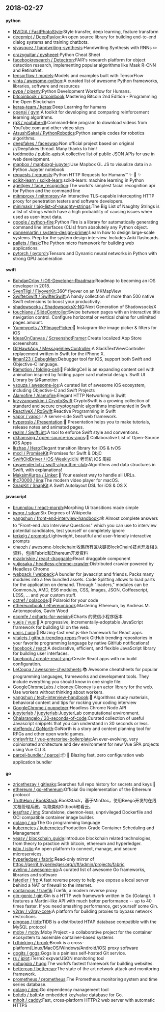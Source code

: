 ## 2018-02-27

#### python
* [NVIDIA / FastPhotoStyle](https://github.com/NVIDIA/FastPhotoStyle):Style transfer, deep learning, feature transform
* [deepmipt / DeepPavlov](https://github.com/deepmipt/DeepPavlov):An open source library for building end-to-end dialog systems and training chatbots.
* [sjvasquez / handwriting-synthesis](https://github.com/sjvasquez/handwriting-synthesis):Handwriting Synthesis with RNNs
✏️
* [crazyguitar / pysheeet](https://github.com/crazyguitar/pysheeet):Python Cheat Sheet
* [facebookresearch / Detectron](https://github.com/facebookresearch/Detectron):FAIR's research platform for object detection research, implementing popular algorithms like Mask R-CNN and RetinaNet.
* [tensorflow / models](https://github.com/tensorflow/models):Models and examples built with TensorFlow
* [vinta / awesome-python](https://github.com/vinta/awesome-python):A curated list of awesome Python frameworks, libraries, software and resources
* [pypa / pipenv](https://github.com/pypa/pipenv):Python Development Workflow for Humans.
* [bitcoinbook / bitcoinbook](https://github.com/bitcoinbook/bitcoinbook):Mastering Bitcoin 2nd Edition - Programming the Open Blockchain
* [keras-team / keras](https://github.com/keras-team/keras):Deep Learning for humans
* [openai / gym](https://github.com/openai/gym):A toolkit for developing and comparing reinforcement learning algorithms.
* [rg3 / youtube-dl](https://github.com/rg3/youtube-dl):Command-line program to download videos from YouTube.com and other video sites
* [AtsushiSakai / PythonRobotics](https://github.com/AtsushiSakai/PythonRobotics):Python sample codes for robotics algorithms.
* [deepfakes / faceswap](https://github.com/deepfakes/faceswap):Non official project based on original /r/Deepfakes thread. Many thanks to him!
* [toddmotto / public-apis](https://github.com/toddmotto/public-apis):A collective list of public JSON APIs for use in web development.
* [mapbox / mapboxgl-jupyter](https://github.com/mapbox/mapboxgl-jupyter):Use Mapbox GL JS to visualize data in a Python Jupyter notebook
* [requests / requests](https://github.com/requests/requests):Python HTTP Requests for Humans™
✨
🍰
✨
* [scikit-learn / scikit-learn](https://github.com/scikit-learn/scikit-learn):scikit-learn: machine learning in Python
* [ageitgey / face_recognition](https://github.com/ageitgey/face_recognition):The world's simplest facial recognition api for Python and the command line
* [mitmproxy / mitmproxy](https://github.com/mitmproxy/mitmproxy):An interactive TLS-capable intercepting HTTP proxy for penetration testers and software developers.
* [minimaxir / big-list-of-naughty-strings](https://github.com/minimaxir/big-list-of-naughty-strings):The Big List of Naughty Strings is a list of strings which have a high probability of causing issues when used as user-input data.
* [google / python-fire](https://github.com/google/python-fire):Python Fire is a library for automatically generating command line interfaces (CLIs) from absolutely any Python object.
* [donnemartin / system-design-primer](https://github.com/donnemartin/system-design-primer):Learn how to design large-scale systems. Prep for the system design interview. Includes Anki flashcards.
* [pallets / flask](https://github.com/pallets/flask):The Python micro framework for building web applications.
* [pytorch / pytorch](https://github.com/pytorch/pytorch):Tensors and Dynamic neural networks in Python with strong GPU acceleration

#### swift
* [BohdanOrlov / iOS-Developer-Roadmap](https://github.com/BohdanOrlov/iOS-Developer-Roadmap):Roadmap to becoming an iOS developer in 2018.
* [SvenTiigi / FlyoverKit](https://github.com/SvenTiigi/FlyoverKit):360° flyover on an MKMapView
* [SwifterSwift / SwifterSwift](https://github.com/SwifterSwift/SwifterSwift):A handy collection of more than 500 native Swift extensions to boost your productivity.
* [shadowsocks / ShadowsocksX-NG](https://github.com/shadowsocks/ShadowsocksX-NG):Next Generation of ShadowsocksX
* [touchlane / SlideController](https://github.com/touchlane/SlideController):Swipe between pages with an interactive title navigation control. Configure horizontal or vertical chains for unlimited pages amount.
* [Yummypets / YPImagePicker](https://github.com/Yummypets/YPImagePicker):📸
Instagram-like image picker & filters for iOS
* [IdeasOnCanvas / ScreenshotFramer](https://github.com/IdeasOnCanvas/ScreenshotFramer):Create localized App Store screenshots
* [GitHawkApp / MessageViewController](https://github.com/GitHawkApp/MessageViewController):A SlackTextViewController replacement written in Swift for the iPhone X.
* [liman123 / DebugMan](https://github.com/liman123/DebugMan):Debugger tool for iOS, support both Swift and Objective-C language.
* [Ramotion / folding-cell](https://github.com/Ramotion/folding-cell):📃
FoldingCell is an expanding content cell with animation inspired by folding paper card material design. Swift UI Library by @Ramotion
* [vsouza / awesome-ios](https://github.com/vsouza/awesome-ios):A curated list of awesome iOS ecosystem, including Objective-C and Swift Projects
* [Alamofire / Alamofire](https://github.com/Alamofire/Alamofire):Elegant HTTP Networking in Swift
* [krzyzanowskim / CryptoSwift](https://github.com/krzyzanowskim/CryptoSwift):CryptoSwift is a growing collection of standard and secure cryptographic algorithms implemented in Swift
* [ReactiveX / RxSwift](https://github.com/ReactiveX/RxSwift):Reactive Programming in Swift
* [vapor / vapor](https://github.com/vapor/vapor):💧
A server-side Swift web framework.
* [hyperoslo / Presentation](https://github.com/hyperoslo/Presentation):📑
Presentation helps you to make tutorials, release notes and animated pages.
* [realm / SwiftLint](https://github.com/realm/SwiftLint):A tool to enforce Swift style and conventions.
* [dkhamsing / open-source-ios-apps](https://github.com/dkhamsing/open-source-ios-apps):📱
Collaborative List of Open-Source iOS Apps
* [lkzhao / Hero](https://github.com/lkzhao/Hero):Elegant transition library for iOS & tvOS
* [mxcl / PromiseKit](https://github.com/mxcl/PromiseKit):Promises for Swift & ObjC
* [SwiftOldDriver / iOS-Weekly](https://github.com/SwiftOldDriver/iOS-Weekly):🇨🇳
老司机 iOS 周报
* [raywenderlich / swift-algorithm-club](https://github.com/raywenderlich/swift-algorithm-club):Algorithms and data structures in Swift, with explanations!
* [MaksimKurpa / Linker](https://github.com/MaksimKurpa/Linker):🎯
Your easiest way to handle all URLs.
* [lhc70000 / iina](https://github.com/lhc70000/iina):The modern video player for macOS.
* [SnapKit / SnapKit](https://github.com/SnapKit/SnapKit):A Swift Autolayout DSL for iOS & OS X

#### javascript
* [brunnolou / react-morph](https://github.com/brunnolou/react-morph):Morphing Ui transitions made simple
* [jwngr / sdow](https://github.com/jwngr/sdow):Six Degrees of Wikipedia
* [yangshun / front-end-interview-handbook](https://github.com/yangshun/front-end-interview-handbook):🕸
Almost complete answers to "Front-end Job Interview Questions" which you can use to interview potential candidates, test yourself or completely ignore
* [terkelg / prompts](https://github.com/terkelg/prompts):Lightweight, beautiful and user-friendly interactive prompts
* [chaozh / awesome-blockchain](https://github.com/chaozh/awesome-blockchain):收集所有区块链(BlockChain)技术开发相关资料，包括Fabric和Ethereum开发资料
* [mzabriskie / react-draggable](https://github.com/mzabriskie/react-draggable):React draggable component
* [yujiosaka / headless-chrome-crawler](https://github.com/yujiosaka/headless-chrome-crawler):Distributed crawler powered by Headless Chrome
* [webpack / webpack](https://github.com/webpack/webpack):A bundler for javascript and friends. Packs many modules into a few bundled assets. Code Splitting allows to load parts for the application on demand. Through "loaders," modules can be CommonJs, AMD, ES6 modules, CSS, Images, JSON, Coffeescript, LESS, ... and your custom stuff.
* [octref / polacode](https://github.com/octref/polacode):📸
Polaroid for your code
* [ethereumbook / ethereumbook](https://github.com/ethereumbook/ethereumbook):Mastering Ethereum, by Andreas M. Antonopoulos, Gavin Wood
* [ecomfe / echarts-for-weixin](https://github.com/ecomfe/echarts-for-weixin):ECharts 的微信小程序版本
* [vuejs / vue](https://github.com/vuejs/vue):🖖
A progressive, incrementally-adoptable JavaScript framework for building UI on the web.
* [umijs / umi](https://github.com/umijs/umi):🍚
Blazing-fast next.js-like framework for React apps.
* [vitalets / github-trending-repos](https://github.com/vitalets/github-trending-repos):Track GitHub trending repositories in your favorite programming language by native GitHub notifications!
* [facebook / react](https://github.com/facebook/react):A declarative, efficient, and flexible JavaScript library for building user interfaces.
* [facebook / create-react-app](https://github.com/facebook/create-react-app):Create React apps with no build configuration.
* [LeCoupa / awesome-cheatsheets](https://github.com/LeCoupa/awesome-cheatsheets):📚
Awesome cheatsheets for popular programming languages, frameworks and development tools. They include everything you should know in one single file.
* [GoogleChromeLabs / clooney](https://github.com/GoogleChromeLabs/clooney):Clooney is an actor library for the web. Use workers without thinking about workers.
* [yangshun / tech-interview-handbook](https://github.com/yangshun/tech-interview-handbook):💯
Algorithms study materials, behavioral content and tips for rocking your coding interview
* [GoogleChrome / puppeteer](https://github.com/GoogleChrome/puppeteer):Headless Chrome Node API
* [jupyterlab / jupyterlab](https://github.com/jupyterlab/jupyterlab):JupyterLab computational environment.
* [Chalarangelo / 30-seconds-of-code](https://github.com/Chalarangelo/30-seconds-of-code):Curated collection of useful Javascript snippets that you can understand in 30 seconds or less.
* [steffendx / GoNorth](https://github.com/steffendx/GoNorth):GoNorth is a story and content planning tool for RPGs and other open world games.
* [chrisvfritz / vue-enterprise-boilerplate](https://github.com/chrisvfritz/vue-enterprise-boilerplate):An ever-evolving, very opinionated architecture and dev environment for new Vue SPA projects using Vue CLI 3.
* [parcel-bundler / parcel](https://github.com/parcel-bundler/parcel):📦
🚀
Blazing fast, zero configuration web application bundler

#### go
* [zricethezav / gitleaks](https://github.com/zricethezav/gitleaks):Searches full repo history for secrets and keys
🔑
* [ethereum / go-ethereum](https://github.com/ethereum/go-ethereum):Official Go implementation of the Ethereum protocol
* [TruthHun / BookStack](https://github.com/TruthHun/BookStack):BookStack，基于MinDoc，使用Beego开发的在线文档管理系统，功能类似Gitbook和看云。
* [jessfraz / img](https://github.com/jessfraz/img):Standalone, daemon-less, unprivileged Dockerfile and OCI compatible container image builder.
* [golang / go](https://github.com/golang/go):The Go programming language
* [kubernetes / kubernetes](https://github.com/kubernetes/kubernetes):Production-Grade Container Scheduling and Management
* [yeasy / blockchain_guide](https://github.com/yeasy/blockchain_guide):Introduce blockchain related technologies, from theory to practice with bitcoin, ethereum and hyperledger.
* [istio / istio](https://github.com/istio/istio):An open platform to connect, manage, and secure microservices.
* [hyperledger / fabric](https://github.com/hyperledger/fabric):Read-only mirror of https://gerrit.hyperledger.org/r/#/admin/projects/fabric
* [avelino / awesome-go](https://github.com/avelino/awesome-go):A curated list of awesome Go frameworks, libraries and software
* [fatedier / frp](https://github.com/fatedier/frp):A fast reverse proxy to help you expose a local server behind a NAT or firewall to the internet.
* [containous / traefik](https://github.com/containous/traefik):Træfik, a modern reverse proxy
* [gin-gonic / gin](https://github.com/gin-gonic/gin):Gin is a HTTP web framework written in Go (Golang). It features a Martini-like API with much better performance -- up to 40 times faster. If you need smashing performance, get yourself some Gin.
* [v2ray / v2ray-core](https://github.com/v2ray/v2ray-core):A platform for building proxies to bypass network restrictions.
* [pingcap / tidb](https://github.com/pingcap/tidb):TiDB is a distributed HTAP database compatible with the MySQL protocol
* [moby / moby](https://github.com/moby/moby):Moby Project - a collaborative project for the container ecosystem to assemble container-based systems
* [txthinking / brook](https://github.com/txthinking/brook):Brook is a cross-platform(Linux/MacOS/Windows/Android/iOS) proxy software
* [gogits / gogs](https://github.com/gogits/gogs):Gogs is a painless self-hosted Git service.
* [rs / jplot](https://github.com/rs/jplot):iTerm2 expvar/JSON monitoring tool
* [gohugoio / hugo](https://github.com/gohugoio/hugo):The world’s fastest framework for building websites.
* [bettercap / bettercap](https://github.com/bettercap/bettercap):The state of the art network attack and monitoring framework.
* [prometheus / prometheus](https://github.com/prometheus/prometheus):The Prometheus monitoring system and time series database.
* [golang / dep](https://github.com/golang/dep):Go dependency management tool
* [boltdb / bolt](https://github.com/boltdb/bolt):An embedded key/value database for Go.
* [mholt / caddy](https://github.com/mholt/caddy):Fast, cross-platform HTTP/2 web server with automatic HTTPS
